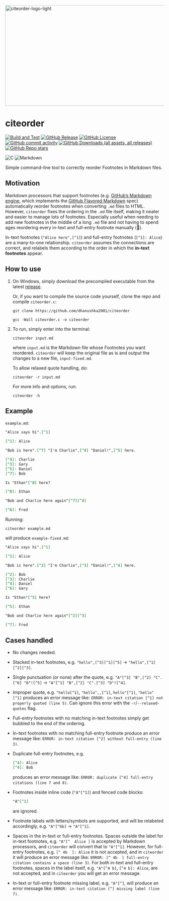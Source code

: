 <img width="640" height="320" alt="citeorder-logo-light" src="https://github.com/user-attachments/assets/21bdb71e-fbe1-4c4b-8f8d-5cd2d4f1fca7" />

# citeorder
[![Build and Test](https://github.com/dhanushka2001/citeorder/actions/workflows/main.yml/badge.svg)](https://github.com/dhanushka2001/citeorder/actions/workflows/main.yml)
[![GitHub Release](https://img.shields.io/github/v/release/dhanushka2001/citeorder)](https://github.com/dhanushka2001/citeorder/releases)
[![GitHub License](https://img.shields.io/github/license/dhanushka2001/citeorder)](https://github.com/dhanushka2001/citeorder/blob/main/LICENSE)
[![GitHub commit activity](https://img.shields.io/github/commit-activity/m/dhanushka2001/citeorder)](https://github.com/dhanushka2001/citeorder/commits/main/)
[![GitHub Downloads (all assets, all releases)](https://img.shields.io/github/downloads/dhanushka2001/citeorder/total)](https://github.com/dhanushka2001/citeorder/releases)
[![GitHub Repo stars](https://img.shields.io/github/stars/dhanushka2001/citeorder)](https://github.com/dhanushka2001/citeorder/stargazers)

![C](https://img.shields.io/badge/C-%2300599C.svg?style=plastic&logo=c&logoColor=white)
![Markdown](https://img.shields.io/badge/Markdown-%23000000.svg?style=plastic&logo=markdown&logoColor=white)

<!--
![C](https://img.shields.io/badge/c-%2300599C.svg?style=for-the-badge&logo=c&logoColor=white)
![Markdown](https://img.shields.io/badge/markdown-%23000000.svg?style=for-the-badge&logo=markdown&logoColor=white)
-->

Simple command-line tool to correctly reorder Footnotes in Markdown files.

## Motivation

Markdown processors that support footnotes (e.g. [GitHub’s Markdown engine](https://github.com/github/cmark-gfm), which implements the [GitHub Flavored Markdown](https://github.github.com/gfm) spec) automatically reorder footnotes when converting ``.md`` files to HTML. However, ``citeorder`` fixes the ordering in the ``.md`` file itself, making it neater and easier to manage lots of footnotes. Especially useful when needing to add new footnotes in the middle of a long ``.md`` file and not having to spend ages reordering every in-text and full-entry footnote manually (🥲).

In-text footnotes (``"Alice here",[^1]``) and full-entry footnotes (``[^1]: Alice``) are a many-to-one relationship. ``citeorder`` assumes the connections are correct, and relabels them according to the order in which the **in-text footnotes** appear.

## How to use

1. On Windows, simply download the precompiled executable from the latest [release](https://github.com/dhanushka2001/citeorder/releases).

   Or, if you want to compile the source code yourself, clone the repo and compile ``citeorder.c``:

   ```console
   git clone https://github.com/dhanushka2001/citeorder
   ```
   
   ```console
   gcc -Wall citeorder.c -o citeorder
   ```
2. To run, simply enter into the terminal:

   ```console
   citeorder input.md
   ```

   where ``input.md`` is the Markdown file whose Footnotes you want reordered. ``citeorder`` will keep the original file as is and output the changes to a new file, ``input-fixed.md``.

   To allow relaxed quote handling, do:

   ```console
   citeorder -r input.md
   ```

   For more info and options, run:

   ```console
   citeorder -h
   ```

## Example

``example.md``:

```md
"Alice says hi".[^1]

[^1]: Alice

"Bob is here".[^7] "I'm Charlie",[^4] "Daniel!",[^5] here.

[^4]: Charlie
[^3]: Gary
[^5]: Daniel
[^7]: Bob

Is "Ethan"[^8] here?

[^8]: Ethan

"Bob and Charlie here again"[^7][^4]

[^6]: Fred
```

Running:

```console
citeorder example.md
```

will produce ``example-fixed.md``:

```md
"Alice says hi".[^1]

[^1]: Alice

"Bob is here".[^2] "I'm Charlie",[^3] "Daniel!",[^4] here.

[^2]: Bob
[^3]: Charlie
[^4]: Daniel
[^6]: Gary

Is "Ethan"[^5] here?

[^5]: Ethan

"Bob and Charlie here again"[^2][^3]

[^7]: Fred
```

## Cases handled

* No changes needed.
* Stacked in-text footnotes, e.g. ``"hello",[^3][^1][^5]`` → ``"hello",[^1][^2][^3]``.
* Single punctuation (or none) after the quote, e.g. ``"A"[^3] "B",[^2] "C".[^6] "D"![^5]`` → ``"A"[^1] "B",[^2] "C".[^3] "D"![^4]``.
* Improper quote, e.g. ``"hello[^1]``, ``"hello",,[^1]``, ``hello"[^1]``, ``"hello" [^1]`` produces an error message like: ``ERROR: in-text citation [^1] not properly quoted (line 5)``. Can ignore this error with the ``-r``/``--relaxed-quotes`` flag.
* Full-entry footnotes with no matching in-text footnotes simply get bubbled to the end of the ordering.
* In-text footnotes with no matching full-entry footnote produce an error message like: ``ERROR: in-text citation [^2] without full-entry (line 3)``.
* Duplicate full-entry footnotes, e.g.

  ```md
  [^4]: Alice
  [^4]: Bob
  ```
  
  produces an error message like: ``ERROR: duplicate [^4] full-entry citations (line 7 and 8)``.
* Footnotes inside inline code (``"A"[^1]``) and fenced code blocks:

  ```md
  "A"[^1]
  ```

  are ignored.
* Footnote labels with letters/symbols are supported, and will be relabeled accordingly, e.g. ``"A"[^6b]`` → ``"A"[^1]``.
* Spaces in the in-text or full-entry footnotes. Spaces outside the label for in-text footnotes, e.g. ``"A"[^  Alice ]`` is accepted by Markdown processors, and ``citeorder`` will convert that to ``"A"[^1]``. However, for full-entry footnotes, e.g. ``[^ 4b  ]: Alice`` it is not accepted, and in ``citeorder`` it will produce an error message like: ``ERROR: [^ 4b  ] full-entry citation contains a space (line 3)``. For both in-text and full-entry footnotes, spaces in the label itself, e.g. ``"A"[^4 b]``, ``[^4 b]: Alice``, are not accepted, and in ``citeorder`` you will get an error message.
* In-text or full-entry footnote missing label, e.g. ``"A"[^]``, will produce an error message like: ``ERROR: in-text citation [^] missing label (line 7)``.
